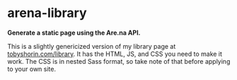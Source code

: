 # arena-library
**Generate a static page using the Are.na API.**

This is a slightly genericized version of my library page at [tobyshorin.com/library](tobyshorin.com/library). It has the HTML, JS, and CSS you need to make it work. The CSS is in nested Sass format, so take note of that before applying to your own site.
